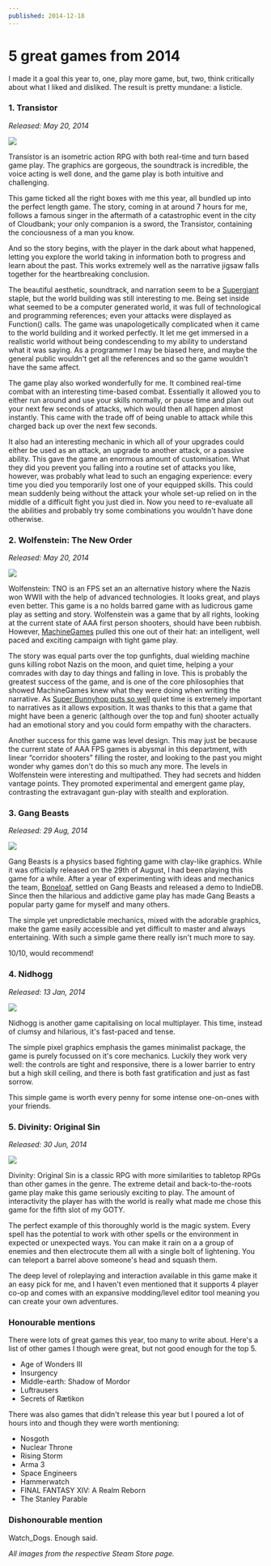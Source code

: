 ```yaml
---
published: 2014-12-18
---
```


# 5 great games from 2014

I made it a goal this year to, one, play more game, but, two, think critically
about what I liked and disliked. The result is pretty mundane: a listicle.

### 1. Transistor

*Released: May 20, 2014*

![](https://cdn-images-1.medium.com/max/1600/0*HIjK85gqbsyoYs0o.)

Transistor is an isometric action RPG with both real-time and turn based game
play. The graphics are gorgeous, the soundtrack is incredible, the voice acting
is well done, and the game play is both intuitive and challenging.

This game ticked all the right boxes with me this year, all bundled up into the
perfect length game. The story, coming in at around 7 hours for me, follows a
famous singer in the aftermath of a catastrophic event in the city of Cloudbank;
your only companion is a sword, the Transistor, containing the conciousness of a
man you know.

And so the story begins, with the player in the dark about what happened,
letting you explore the world taking in information both to progress and learn
about the past. This works extremely well as the narrative jigsaw falls together
for the heartbreaking conclusion.

The beautiful aesthetic, soundtrack, and narration seem to be a
[Supergiant](http://www.supergiantgames.com/) staple, but the world building was
still interesting to me. Being set inside what seemed to be a computer generated
world, it was full of technological and programming references; even your
attacks were displayed as Function() calls. The game was unapologetically
complicated when it came to the world building and it worked perfectly. It let
me get immersed in a realistic world without being condescending to my ability
to understand what it was saying. As a programmer I may be biased here, and
maybe the general public wouldn't get all the references and so the game
wouldn't have the same affect.

The game play also worked wonderfully for me. It combined real-time combat with
an interesting time-based combat. Essentially it allowed you to either run
around and use your skills normally, or pause time and plan out your next few
seconds of attacks, which would then all happen almost instantly. This came with
the trade off of being unable to attack while this charged back up over the next
few seconds.

It also had an interesting mechanic in which all of your upgrades could either
be used as an attack, an upgrade to another attack, or a passive ability. This
gave the game an enormous amount of customisation. What they did you prevent you
falling into a routine set of attacks you like, however, was probably what lead
to such an engaging experience: every time you died you temporarily lost one of
your equipped skills. This could mean suddenly being without the attack your
whole set-up relied on in the middle of a difficult fight you just died in. Now
you need to re-evaluate all the abilities and probably try some combinations you
wouldn't have done otherwise.

### 2. Wolfenstein: The New Order

*Released: May 20, 2014*

![](https://cdn-images-1.medium.com/max/1600/0*O2ikzXQ8oe23YkKl.)

Wolfenstein: TNO is an FPS set an an alternative history where the Nazis won
WWII with the help of advanced technologies. It looks great, and plays even
better. This game is a no holds barred game with as ludicrous game play as
setting and story. Wolfenstein was a game that by all rights, looking at the
current state of AAA first person shooters, should have been rubbish. However,
[MachineGames](http://www.machinegames.com/) pulled this one out of their hat:
an intelligent, well paced and exciting campaign with tight game play.

The story was equal parts over the top gunfights, dual wielding machine guns
killing robot Nazis on the moon, and quiet time, helping a your comrades with
day to day things and falling in love. This is probably the greatest success of
the game, and is one of the core philosophies that showed MachineGames knew what
they were doing when writing the narrative. As [Super Bunnyhop puts so
well](https://www.youtube.com/watch?v=rCxR__N0_is) quiet time is extremely
important to narratives as it allows exposition. It was thanks to this that a
game that might have been a generic (although over the top and fun) shooter
actually had an emotional story and you could form empathy with the characters.

Another success for this game was level design. This may just be because the
current state of AAA FPS games is abysmal in this department, with linear
“corridor shooters” filling the roster, and looking to the past you might wonder
why games don't do this so much any more. The levels in Wolfenstein were
interesting and multipathed. They had secrets and hidden vantage points. They
promoted experimental and emergent game play, contrasting the extravagant
gun-play with stealth and exploration.

### 3. Gang Beasts

*Released: 29 Aug, 2014*

![](https://cdn-images-1.medium.com/max/1600/0*Na7H8B-lBRSK36EB.)

Gang Beasts is a physics based fighting game with clay-like graphics. While it
was officially released on the 29th of August, I had been playing this game for
a while. After a year of experimenting with ideas and mechanics the team,
[Boneloaf](http://boneloafery.com/), settled on Gang Beasts and released a demo
to IndieDB. Since then the hilarious and addictive game play has made Gang
Beasts a popular party game for myself and many others.

The simple yet unpredictable mechanics, mixed with the adorable graphics, make
the game easily accessible and yet difficult to master and always entertaining.
With such a simple game there really isn't much more to say.

10/10, would recommend!

### 4. Nidhogg

*Released: 13 Jan, 2014*

![](https://cdn-images-1.medium.com/max/1600/0*OTnSkJAhwbly7V54.)

Nidhogg is another game capitalising on local multiplayer. This time, instead of
clumsy and hilarious, it's fast-paced and tense.

The simple pixel graphics emphasis the games minimalist package, the game is
purely focussed on it's core mechanics. Luckily they work very well: the
controls are tight and responsive, there is a lower barrier to entry but a high
skill ceiling, and there is both fast gratification and just as fast sorrow.

This simple game is worth every penny for some intense one-on-ones with your
friends.

### 5. Divinity: Original Sin

*Released: 30 Jun, 2014*

![](https://cdn-images-1.medium.com/max/1600/0*BYnH2rj1EnspoxGa.)

Divinity: Original Sin is a classic RPG with more similarities to tabletop RPGs
than other games in the genre. The extreme detail and back-to-the-roots game
play make this game seriously exciting to play. The amount of interactivity the
player has with the world is really what made me chose this game for the fifth
slot of my GOTY.

The perfect example of this thoroughly world is the magic system. Every spell
has the potential to work with other spells or the environment in expected or
unexpected ways. You can make it rain on a a group of enemies and then
electrocute them all with a single bolt of lightening. You can teleport a barrel
above someone's head and squash them.

The deep level of roleplaying and interaction available in this game make it an
easy pick for me, and I haven't even mentioned that it supports 4 player co-op
and comes with an expansive modding/level editor tool meaning you can create
your own adventures.

### Honourable mentions

There were lots of great games this year, too many to write about. Here's a list
of other games I though were great, but not good enough for the top 5.

* Age of Wonders III
* Insurgency
* Middle-earth: Shadow of Mordor
* Luftrausers
* Secrets of Rætikon

There was also games that didn't release this year but I poured a lot of hours
into and though they were worth mentioning:

* Nosgoth
* Nuclear Throne
* Rising Storm
* Arma 3
* Space Engineers
* Hammerwatch
* FINAL FANTASY XIV: A Realm Reborn
* The Stanley Parable

### Dishonourable mention

Watch_Dogs. Enough said.

*All images from the respective Steam Store page.*
